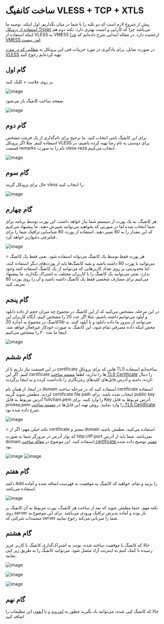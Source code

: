 # ساخت کانفیگ VLESS + TCP + XTLS

پیش از شروع لازم است که دو نکته را با شما در میان بگذاریم. اول اینکه، توصیه ما [استفاده از پروتکل Trojan‌](https://github.com/iranxray/hope/blob/main/create-trojan.md) می‌باشد چرا که کارایی و امنیت بهتری دارد. نکته دوم هم اینکه استفاده از VLESS به VMESS ارجحیت دارد. در مقاله ابتدایی شرح داده‌ایم که [چرا VMESS امن نیست](https://github.com/iranxray/hope#%D9%BE%D8%B1%D9%88%D8%AA%DA%A9%D9%84-vmess-%D8%BA%DB%8C%D8%B1-%D8%A7%DB%8C%D9%85%D9%86-skull).

در صورت تمایل، برای یادگیری در مورد جزییات فنی این پروتکل به [مطلبی که در مورد VLESS](https://github.com/iranxray/hope#%D9%BE%D8%B1%D9%88%D8%AA%DA%A9%D9%84-vless-%D8%A7%DB%8C%D9%85%D9%86-sunglasses) تهیه کرده‌ایم رجوع کنید.

## گام اول

بر روی علامت + کلیک کنید.

![image](https://user-images.githubusercontent.com/118040490/201569651-5ae49659-70f3-4a43-a4ce-5a7ed8f87df1.png)

صفحه ساخت کانفیگ باز می‌شود.

![image](https://user-images.githubusercontent.com/118040490/201569842-bba57b9d-4144-4c44-a706-257cacc3d6b8.png)

## گام دوم

برای این کانفیگ نامی انتخاب کنید. ما ترجیح برای نام‌گذاری از یک فرمت مشخص استفاده کنیم. مثلا اگر پروتکل VLESS برای دوستی به نام رضا تهیه کرده باشیم، در قسمت remarks نام را به صورت vless-reza انتخاب می‌کنیم.

![image](https://user-images.githubusercontent.com/118040490/201570179-0ffbe326-db4a-4cff-a702-1633061d3bfc.png)

## گام سوم

حال برای پروتکل گزینه vless را انتخاب کنید. 

![image](https://user-images.githubusercontent.com/118040490/201570343-5966368f-7dc3-47e9-a6c4-f5e3ed5525a5.png)

## گام چهارم

هر کانفیگ، به یک پورت از سیستم شما نیاز خواهد داشت. این پورت توسط برنامه برای شما انتخاب شده اما در صورتی که بخواهید می‌توانید تغییرش دهید. ما پیشنهاد می‌کنیم که این مقدار را به 80 تغییر دهید. استفاده از پورت 80 شناسایی ترافیک شما را برای فیلترچی دشوارتر خواهد کرد..

![image](https://user-images.githubusercontent.com/118040490/201583336-e38c5121-2f20-4911-a236-60a0d81e82a0.png)

 :star: هر پورت فقط توسط یک کانفیگ می‌تواند استفاده شود. یعنی فقط یک کانفیگ می‌توانید با پورت 80 داشته باشید و بقیه کانفیگ‌ها باید از پورت‌های دیگر استفاده کنند. اما محدودیتی بر روی تعداد کاربر‌هایی که می‌توانند از یک کانفیگ استفاده کنند وجود ندارد. یعنی می‌توانید یک کانفیگ را با کاربران مختلف به اشتراک بگذارید. ما پیشنهاد می‌کنیم برای مصارف شخصی فقط یک کانفیگ داشته باشید و آن را روی پورت 80 تعریف کنید.

## گام پنجم

در این مرحله، مشخص می‌کنید که از این کانفیگ در مجموع چه میزان حجم از داده دانلود و آپلود می‌توانیم داشته باشیم. مثلا اگر عدد 20 را مشخص کنیم، آنگاه کاربران این کانفیگ در مجموع به اندازه 20Gb می‌توانند از سرور ما داده دانلود و یا آپلود کنند. به محض اینکه داده مصرفی تمام شود، این کانفیگ به صورت خودکار غیرفعال خواهد شد. اینجا ما عدد ۳۰ را مشخص می‌کنیم.

![image](https://user-images.githubusercontent.com/118040490/201583716-95b49100-cdb7-4ecf-a46b-7ff5569de491.png)
 
 ## گام ششم
 
در این قسمت نیاز داریم تا از certificate هایی که برای پروتکل TLS ساخته‌ایم استفاده کنیم. اگر این certificate ها را ندارید، لطفا [مستند ساخت TLS Certificate](https://github.com/iranxray/hope/blob/main/create-tsl-certificate.md) را دنبال کرده، دامنه و آدرس فایل‌های کلیدهای رمزنگاری را یادداشت کرده و به اینجا برگردید.

در اینجا، از همان نام domain استفاده کنید که در مرحله ساخت certificate استفاده کردید. مطمئن شوید گزینه certificate file path انتخاب شده باشد. برای public key آدرس مربوط به فایل fullchain.pem را وارد کنید. برای Key آدرس مربوط به فایل privkey.pem را وارد نمایید. روش تهیه این فایل‌ها در [مستند ساخت TLS Certificate](https://github.com/iranxray/hope/blob/main/create-tsl-certificate.md) شرح داده شده بود. 

![image](https://user-images.githubusercontent.com/118040490/201596466-93e8f7cf-b15b-4bfd-a002-5d427efb9a1d.png)



:star:
نکته‌ خیلی مهم: اگر از certificate معتبر و domain استفاده می‌‌کنید، مطمئن باشید که نوار آدرس در مرورگر شما به صورت http://IP:port نمی‌باشد. شما باید از آدرس domain استفاده کنید. این موضوع در [مقاله ساخت certificate معتبر](https://github.com/iranxray/hope/blob/main/create-tsl-certificate.md#%DA%AF%D8%A7%D9%85-%D9%87%D9%81%D8%AA%D9%85-1) توضیح داده شده بود.

![image](https://user-images.githubusercontent.com/118040490/203471327-0557d006-325b-435a-856d-c6a5ef1f57aa.png)
![image](https://user-images.githubusercontent.com/118040490/203471267-5f3bb039-5864-4614-9e12-69768fcf57a4.png)

## گام هفتم

دکمه Add را بزنید و تمام. خواهید که کانفیگ به موفقیت به فهرست اضافه شده و آماده استفاده می‌باشد.

![image](https://user-images.githubusercontent.com/118040490/201597880-7654ba1e-792b-4e09-a26a-f28ab4ffaaca.png)


نکته مهم، حتما مطمئن شوید که بعد از ساخت هر کانفیگ، پورت مربوط به آن کانفیگ بر روی server باز بوده و آماده پذیرش ترافیک ورودی می‌باشد. برای این موضوع به مستندات شرکتی که server شما را میزبانی می‌کند رجوع نمایید.

## گام هشتم

حالا که کانفیگ با موفقیت ساخته شده، نوبت به اشتراک‌گذاری کانفیگ با کاربر عزیز رسیده تا کمک‌ کنیم به اینترنت آزاد متصل شود. می‌توانید کانفیگ را به طریق زیر کپی نمایید.

![image](https://user-images.githubusercontent.com/118040490/201850200-039e1f29-332e-4fa8-bb49-03cc4625fa47.png)

![image](https://user-images.githubusercontent.com/118040490/201850330-6a910c59-5ff8-44ba-a77e-8dfff778d6bd.png)

![image](https://user-images.githubusercontent.com/118040490/201850439-541d423e-60d5-45f6-9105-e02fa6c0629f.png)

## گام نهم

حالا که کانفیگ کپی شده، می‌توانید یاد بگیرید چطور به [اندروید](https://github.com/iranxray/hope/blob/main/install-android.md) و یا [آیفون](https://github.com/iranxray/hope/blob/main/install-iphone.md) این تنظیمات را اضافه کنید
